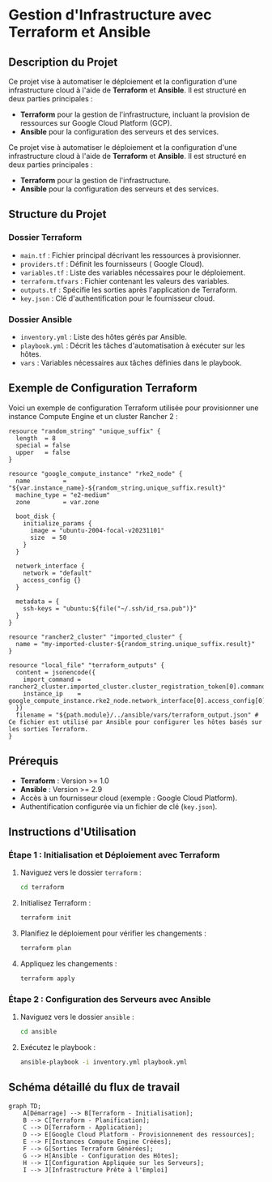 # Gestion d'Infrastructure avec Terraform et Ansible

## Description du Projet

Ce projet vise à automatiser le déploiement et la configuration d'une infrastructure cloud à l'aide de **Terraform** et **Ansible**. 
Il est structuré en deux parties principales :
- **Terraform** pour la gestion de l'infrastructure, incluant la provision de ressources sur Google Cloud Platform (GCP).
- **Ansible** pour la configuration des serveurs et des services.

Ce projet vise à automatiser le déploiement et la configuration d'une infrastructure cloud à l'aide de **Terraform** et **Ansible**. 
Il est structuré en deux parties principales :
- **Terraform** pour la gestion de l'infrastructure.
- **Ansible** pour la configuration des serveurs et des services.

## Structure du Projet

### Dossier Terraform
- `main.tf` : Fichier principal décrivant les ressources à provisionner.
- `providers.tf` : Définit les fournisseurs ( Google Cloud).
- `variables.tf` : Liste des variables nécessaires pour le déploiement.
- `terraform.tfvars` : Fichier contenant les valeurs des variables.
- `outputs.tf` : Spécifie les sorties après l'application de Terraform.
- `key.json` : Clé d'authentification pour le fournisseur cloud.

### Dossier Ansible
- `inventory.yml` : Liste des hôtes gérés par Ansible.
- `playbook.yml` : Décrit les tâches d'automatisation à exécuter sur les hôtes.
- `vars` : Variables nécessaires aux tâches définies dans le playbook.

## Exemple de Configuration Terraform

Voici un exemple de configuration Terraform utilisée pour provisionner une instance Compute Engine et un cluster Rancher 2 :

```hcl
resource "random_string" "unique_suffix" {
  length  = 8
  special = false
  upper   = false
}

resource "google_compute_instance" "rke2_node" {
  name         = "${var.instance_name}-${random_string.unique_suffix.result}"
  machine_type = "e2-medium"
  zone         = var.zone

  boot_disk {
    initialize_params {
      image = "ubuntu-2004-focal-v20231101"
      size  = 50
    }
  }

  network_interface {
    network = "default"
    access_config {}
  }

  metadata = {
    ssh-keys = "ubuntu:${file("~/.ssh/id_rsa.pub")}" 
  }
}

resource "rancher2_cluster" "imported_cluster" {
  name = "my-imported-cluster-${random_string.unique_suffix.result}"
}

resource "local_file" "terraform_outputs" {
  content = jsonencode({
    import_command = rancher2_cluster.imported_cluster.cluster_registration_token[0].command,
    instance_ip    = google_compute_instance.rke2_node.network_interface[0].access_config[0].nat_ip
  })
  filename = "${path.module}/../ansible/vars/terraform_output.json" # Ce fichier est utilisé par Ansible pour configurer les hôtes basés sur les sorties Terraform.
}
```

## Prérequis

- **Terraform** : Version >= 1.0
- **Ansible** : Version >= 2.9
- Accès à un fournisseur cloud (exemple : Google Cloud Platform).
- Authentification configurée via un fichier de clé (`key.json`).

## Instructions d'Utilisation

### Étape 1 : Initialisation et Déploiement avec Terraform
1. Naviguez vers le dossier `terraform` :
   ```bash
   cd terraform
   ```
2. Initialisez Terraform :
   ```bash
   terraform init
   ```
3. Planifiez le déploiement pour vérifier les changements :
   ```bash
   terraform plan
   ```
4. Appliquez les changements :
   ```bash
   terraform apply
   ```

### Étape 2 : Configuration des Serveurs avec Ansible
1. Naviguez vers le dossier `ansible` :
   ```bash
   cd ansible
   ```
2. Exécutez le playbook :
   ```bash
   ansible-playbook -i inventory.yml playbook.yml
   ```

## Schéma détaillé du flux de travail

```mermaid
graph TD;
    A[Démarrage] --> B[Terraform - Initialisation];
    B --> C[Terraform - Planification];
    C --> D[Terraform - Application];
    D --> E[Google Cloud Platform - Provisionnement des ressources];
    E --> F[Instances Compute Engine Créées];
    F --> G[Sorties Terraform Générées];
    G --> H[Ansible - Configuration des Hôtes];
    H --> I[Configuration Appliquée sur les Serveurs];
    I --> J[Infrastructure Prête à l'Emploi]
```